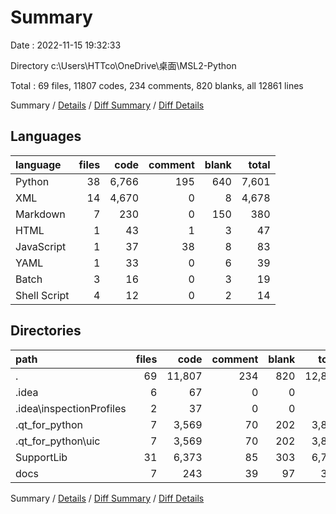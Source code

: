 # Summary

Date : 2022-11-15 19:32:33

Directory c:\\Users\\HTTco\\OneDrive\\桌面\\MSL2-Python

Total : 69 files,  11807 codes, 234 comments, 820 blanks, all 12861 lines

Summary / [Details](details.md) / [Diff Summary](diff.md) / [Diff Details](diff-details.md)

## Languages
| language | files | code | comment | blank | total |
| :--- | ---: | ---: | ---: | ---: | ---: |
| Python | 38 | 6,766 | 195 | 640 | 7,601 |
| XML | 14 | 4,670 | 0 | 8 | 4,678 |
| Markdown | 7 | 230 | 0 | 150 | 380 |
| HTML | 1 | 43 | 1 | 3 | 47 |
| JavaScript | 1 | 37 | 38 | 8 | 83 |
| YAML | 1 | 33 | 0 | 6 | 39 |
| Batch | 3 | 16 | 0 | 3 | 19 |
| Shell Script | 4 | 12 | 0 | 2 | 14 |

## Directories
| path | files | code | comment | blank | total |
| :--- | ---: | ---: | ---: | ---: | ---: |
| . | 69 | 11,807 | 234 | 820 | 12,861 |
| .idea | 6 | 67 | 0 | 0 | 67 |
| .idea\\inspectionProfiles | 2 | 37 | 0 | 0 | 37 |
| .qt_for_python | 7 | 3,569 | 70 | 202 | 3,841 |
| .qt_for_python\\uic | 7 | 3,569 | 70 | 202 | 3,841 |
| SupportLib | 31 | 6,373 | 85 | 303 | 6,761 |
| docs | 7 | 243 | 39 | 97 | 379 |

Summary / [Details](details.md) / [Diff Summary](diff.md) / [Diff Details](diff-details.md)